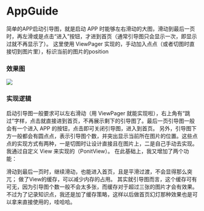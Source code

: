 # AppGuide
简单的APP启动引导图，就是启动 APP 时能够左右滑动的大图，滑动到最后一页时，再左滑或是点击“进入”按钮，才进到首页（通常引导图只会显示一次，即显示过就不再显示了）。 这里使用 ViewPager 实现的，手动加入点点（或者切图时直接切到图片里），标识当前的图片的position


### 效果图
![](http://upload-images.jianshu.io/upload_images/1837725-741c1587ac46d896.gif?imageMogr2/auto-orient/strip)

### 实现逻辑
启动引导图一般要求可以左右滑动（用 ViewPager 就能实现啦），右上角有“跳过”字样，点击就直接进到首页，不再展示剩下的引导图了。最后一页引导图一般会有一个进入 APP 的按钮，点击即可关闭引导图，进入到首页。
另外，引导图下方一般都会有圆点点，表示引导图个数，并突出显示当前所在图片的位置。这些点点的实现方式有两种，一是切图时让设计直接且在图片上，二是自己手动去实现。我通过自定义 View 来实现的（PonitView）。
在此基础上，我又增加了两个功能：

滑动到最后一页时，继续滑动，也能进入首页，且是平滑过渡，不会显得那么突兀；
做了View的缓存，可以减少内存的占用。
其实就引导图而言，这个缓存可有可无，因为引导图个数一般不会太多张，而缓存对于超过三张的图片才会有效果。不过为了记录知识点，我还是加了缓存策略，这样以后做首页幻灯那种效果也是可以拿来直接使用的，哇哈哈。